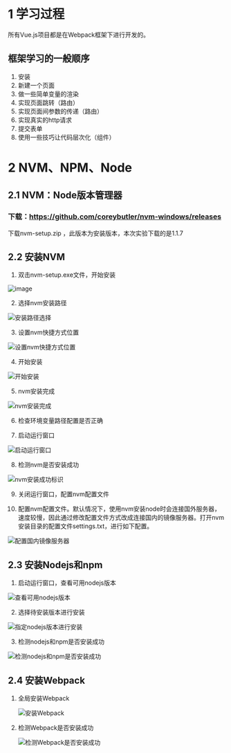 # 1 学习过程

所有Vue.js项目都是在Webpack框架下进行开发的。

## 框架学习的一般顺序

1. 安装
2. 新建一个页面
3. 做一些简单变量的渲染
4. 实现页面跳转（路由）
5. 实现页面间参数的传递（路由）
6. 实现真实的http请求
7. 提交表单
8. 使用一些技巧让代码层次化（组件）

# 2 NVM、NPM、Node

## 2.1 NVM：Node版本管理器

### 下载：https://github.com/coreybutler/nvm-windows/releases 

 下载nvm-setup.zip ，此版本为安装版本，本次实验下载的是1.1.7

## 2.2 安装NVM

1. 双击nvm-setup.exe文件，开始安装

![image](https://github.com/zhangzhiminxinyang/vue/blob/master/images/NVM_install_1.png)

2. 选择nvm安装路径

![安装路径选择](https://github.com/zhangzhiminxinyang/vue/blob/master/images/NVM_install_2.png)

3. 设置nvm快捷方式位置

![设置nvm快捷方式位置](https://github.com/zhangzhiminxinyang/vue/blob/master/images/NVM_install_3.png)

4. 开始安装

![开始安装](https://github.com/zhangzhiminxinyang/vue/blob/master/images/NVM_install_4.png)

5. nvm安装完成

![nvm安装完成](https://github.com/zhangzhiminxinyang/vue/blob/master/images/NVM_install_6.png)

6. 检查环境变量路径配置是否正确

7. 启动运行窗口

![启动运行窗口](https://github.com/zhangzhiminxinyang/vue/blob/master/images/NVM_install_7.png)

8. 检测nvm是否安装成功

![nvm安装成功标识](https://github.com/zhangzhiminxinyang/vue/blob/master/images/NVM_install_8.png)

9. 关闭运行窗口，配置nvm配置文件

10. 配置nvm配置文件。默认情况下，使用nvm安装node时会连接国外服务器，速度较慢，因此通过修改配置文件方式改成连接国内的镜像服务器。打开nvm安装目录的配置文件settings.txt，进行如下配置。

![配置国内镜像服务器](https://github.com/zhangzhiminxinyang/vue/blob/master/images/NVM_install_9.png)

## 2.3 安装Nodejs和npm

1. 启动运行窗口，查看可用nodejs版本

![查看可用nodejs版本](https://github.com/zhangzhiminxinyang/vue/blob/master/images/NVM_install_10.png)

2. 选择待安装版本进行安装

![指定nodejs版本进行安装](https://github.com/zhangzhiminxinyang/vue/blob/master/images/NVM_install_11.png)

3. 检测nodejs和npm是否安装成功

![检测nodejs和npm是否安装成功](https://github.com/zhangzhiminxinyang/vue/blob/master/images/NVM_install_12.png)

## 2.4 安装Webpack

1. 全局安装Webpack

   ![安装Webpack](https://github.com/zhangzhiminxinyang/vue/blob/master/images/webpack_install_1.png)

2. 检测Webpack是否安装成功

   ![检测Webpack是否安装成功](https://github.com/zhangzhiminxinyang/vue/blob/master/images/webpack_install_2.png)

